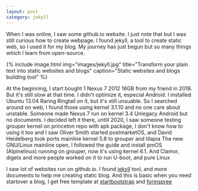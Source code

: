```yaml
---
layout: post
category: jekyll
---
```

When I was online, I saw some github.io website. I just note that but I was still curious how to create webpage. I found jekyll, a tool to create static web, so I used it for my blog.
My journey has just begun but so many things which I learn from open-source.

{% include image.html
            img="images/jekyll.jpg"
            title="Transform your plain text into static websites and blogs" 
            caption="Static websites and blogs building tool" %}

At the beginning, I start bought 1 Nexus 7 2012 16GB from my friend in 2018. But it's still slow at that time.
I didn't optimize it, especial Android. I installed Ubuntu 13.04 Raring Ringtail on it, but it's still unsuable.
So I searched around on web, I found those using kernel 3.1.10 and no one care about unstable. Someone made Nexus 7 run on kernel 3.4 Unlegacy Android but no documents.
I decided left it there, untill 2020, I saw someone testing grouper kernel on princeton repo with apk package, I don't know how to using it too
and I saw Oliver Smith started postmarketOS, and David Heidelberg took ports mainline kernel 5.8 to grouper and tilapia
The new GNU/Linux mainline open, I followed the guide and install pmOS (Alpinelinux) running on grouper, now it's using kernel 6.1. And Clamor, digetx and more people worked on it to run U-boot, and pure Linux

I saw lot of websites run on github.io. I found [jekyll] tool, and more documents to help me creating static blog.
And this is basic when you need startover a blog, I get free template at [startbootstrap] and [formspree]

[jekyll]: https://jekyllrb.com/docs/step-by-step/01-setup
[startbootstrap]: https://startbootstrap.com/previews/clean-blog
[formspree]: https://formspree.io
